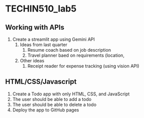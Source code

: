 # TECHIN510_lab5

## Working with APIs

1. Create a streamlit app using Gemini API
    1. Ideas from last quarter
        1. Resume coach based on job description
        2. Travel planner baed on requirements (location, 
    2. Other ideas
        1. Receipt reader for expense tracking (using vision API)

## HTML/CSS/Javascript

1. Create a Todo app with only HTML, CSS, and JavaScript
2. The user should be able to add a todo
3. The user should be able to delete a todo
4. Deploy the app to GitHub pages

